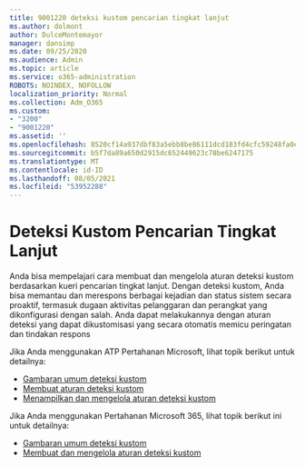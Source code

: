 ```yaml
---
title: 9001220 deteksi kustom pencarian tingkat lanjut
ms.author: dolmont
author: DulceMontemayor
manager: dansimp
ms.date: 09/25/2020
ms.audience: Admin
ms.topic: article
ms.service: o365-administration
ROBOTS: NOINDEX, NOFOLLOW
localization_priority: Normal
ms.collection: Adm_O365
ms.custom:
- "3200"
- "9001220"
ms.assetid: ''
ms.openlocfilehash: 8520cf14a937dbf83a5ebb8be86111dcd183fd4cfc59248fa0ec3a1e2685714f
ms.sourcegitcommit: b5f7da89a650d2915dc652449623c78be6247175
ms.translationtype: MT
ms.contentlocale: id-ID
ms.lasthandoff: 08/05/2021
ms.locfileid: "53952288"
---
```

# <a name="advanced-hunting-custom-detections"></a>Deteksi Kustom Pencarian Tingkat Lanjut

Anda bisa mempelajari cara membuat dan mengelola aturan deteksi kustom berdasarkan kueri pencarian tingkat lanjut. Dengan deteksi kustom, Anda bisa memantau dan merespons berbagai kejadian dan status sistem secara proaktif, termasuk dugaan aktivitas pelanggaran dan perangkat yang dikonfigurasi dengan salah. Anda dapat melakukannya dengan aturan deteksi yang dapat dikustomisasi yang secara otomatis memicu peringatan dan tindakan respons
  
Jika Anda menggunakan ATP Pertahanan Microsoft, lihat topik berikut untuk detailnya: 
- [Gambaran umum deteksi kustom](/windows/security/threat-protection/microsoft-defender-atp/overview-custom-detections)
- [Membuat aturan deteksi kustom](/windows/security/threat-protection/microsoft-defender-atp/custom-detection-rules)
- [Menampilkan dan mengelola aturan deteksi kustom](/windows/security/threat-protection/microsoft-defender-atp/custom-detections-manage)

Jika Anda menggunakan Pertahanan Microsoft 365, lihat topik berikut ini untuk detailnya: 
- [Gambaran umum deteksi kustom](/microsoft-365/security/mtp/custom-detections-overview)
- [Membuat dan mengelola aturan deteksi kustom](/microsoft-365/security/mtp/custom-detection-rules)
